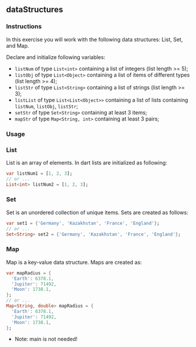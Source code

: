 ## dataStructures

### Instructions

In this exercise you will work with the following data structures: List, Set, and Map.

Declare and initialize following variables:

- `listNum` of type `List<int>` containing a list of integers (list length >= 5);
- `listObj` of type `List<Object>` containing a list of items of different types (list length >= 4);
- `listStr` of type `List<String>` containing a list of strings (list length >= 3);
- `listList` of type `List<List<Object>>` containing a list of lists containing `listNum`, `listObj`, `listStr`;
- `setStr` of type `Set<String>` containing at least 3 items;
- `mapStr` of type `Map<String, int>` containing at least 3 pairs;

### Usage

### List

List is an array of elements. In dart lists are initialized as following:

```dart
var listNum1 = [1, 2, 3];
// or ...
List<int> listNum2 = [1, 2, 3];
```

### Set

Set is an unordered collection of unique items. Sets are created as follows:

```dart
var set1 = {'Germany', 'Kazakhstan', 'France', 'England'};
// or ...
Set<String> set2 = {'Germany', 'Kazakhstan', 'France', 'England'};
```

### Map

Map is a key-value data structure. Maps are created as:

```dart
var mapRadius = {
  'Earth': 6378.1,
  'Jupiter': 71492,
  'Moon': 1738.1,
};
// or ...
Map<String, double> mapRadius = {
  'Earth': 6378.1,
  'Jupiter': 71492,
  'Moon': 1738.1,
};
```

- Note: main is not needed!
